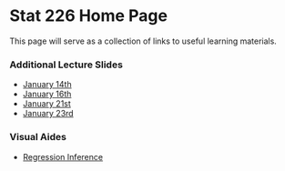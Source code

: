 Stat 226 Home Page
========================================================

This page will serve as a collection of links to useful learning materials.

### Additional Lecture Slides

* [January 14th](http://cpsievert.github.io/slides/stat226/0114)
* [January 16th](http://cpsievert.github.io/slides/stat226/0116)
* [January 21st](http://cpsievert.github.io/slides/stat226/0121)
* [January 23rd](http://cpsievert.github.io/slides/stat226/0123)

### Visual Aides

* [Regression Inference](http://glimmer.rstudio.com/cpsievert/regInf2/)
